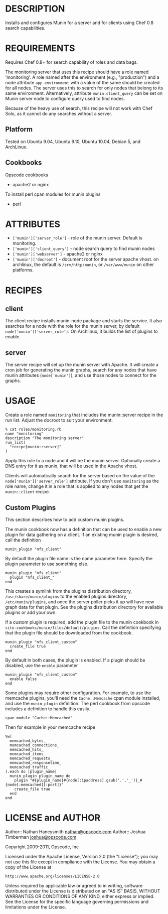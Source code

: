 DESCRIPTION
====

Installs and configures Munin for a server and for clients using Chef 0.8 search capabilities.

REQUIREMENTS
====

Requires Chef 0.8+ for search capability of roles and data bags.

The monitoring server that uses this recipe should have a role named 'monitoring'. A role named after the environment (e.g., "production") and a node attribute `app_environment` with a value of the same should be created for all nodes. The server uses this to search for only nodes that belong to its same environment. Alternatively, attribute `munin.client_query` can be set on Munin server node to configure query used to find nodes.

Because of the heavy use of search, this recipe will not work with Chef Solo, as it cannot do any searches without a server.

Platform
----

Tested on Ubuntu 9.04, Ubuntu 9.10, Ubuntu 10.04, Debian 5, and ArchLinux.

Cookbooks
----

Opscode cookbooks

* apache2 or nginx

To install perl cpan modules for munin plugins

* perl

ATTRIBUTES
====

* `['munin']['server_role']` - role of the munin server. Default is monitoring.
* `['munin']['client_query']` - node search query to find munin nodes
* `['munin']['webserver']` - apache2 or nginx
* `['munin']['docroot']` - document root for the server apache vhost. on archlinux, the default is `/srv/http/munin`, or `/var/www/munin` on other platforms.

RECIPES
====

client
----

The client recipe installs munin-node package and starts the service. It also searches for a node with the role for the munin server, by default `node['munin']['server_role']`. On Archlinux, it builds the list of plugins to enable.

server
----

The server recipe will set up the munin server with Apache. It will create a cron job for generating the munin graphs, search for any nodes that have munin attributes (`node['munin']`), and use those nodes to connect for the graphs.

USAGE
====

Create a role named `monitoring` that includes the munin::server recipe in the run list. Adjust the docroot to suit your environment.

    % cat roles/monitoring.rb
    name "monitoring"
    description "The monitoring server"
    run_list(
      "recipe[munin::server]"
    )

Apply this role to a node and it will be the munin server. Optionally create a DNS entry for it as munin, that will be used in the Apache vhost.

Clients will automatically search for the server based on the value of the `node['munin']['server_role']` attribute. If you don't use `monitoring` as the role name, change it in a role that is applied to any nodes that get the `munin::client` recipe.

Custom Plugins
----

This section describes how to add custom munin plugins.

The munin cookbook now has a definition that can be used to enable a new plugin for data gathering on a client. If an existing munin plugin is desired, call the definition

    munin_plugin "nfs_client"

By default the plugin file name is the name parameter here. Specify the plugin parameter to use something else.

    munin_plugin "nfs_client"
      plugin "nfs_client_"
    end

This creates a symlink from the plugins distribution directory, `/usr/share/munin/plugins` to the enabled plugins directory, `/etc/munin/plugins`, and once the server poller picks it up will have new graph data for that plugin. See the plugins distribution directory for available
 plugins or add your own.

If a custom plugin is required, add the plugin file to the munin cookbook in `site-cookbooks/munin/files/default/plugins`. Call the definition specifying that the plugin file should be downloaded from the cookbook.

    munin_plugin "nfs_client_custom"
      create_file true
    end

By default in both cases, the plugin is enabled. If a plugin should be disabled, use the `enable` parameter

    munin_plugin "nfs_client_custom"
      enable false
    end

Some plugins may require other configuration. For example, to use the memcache plugins, you'll need the `Cache::Memcache` cpan module installed, and use the `munin_plugin` definition. The perl cookbook from opscode includes a definition to handle this easily.

    cpan_module "Cache::Memcached"

Then for example in your memcache recipe

    %w(
      memcached_bytes_
      memcached_connections_
      memcached_hits_
      memcached_items_
      memcached_requests_
      memcached_responsetime_
      memcached_traffic_
    ).each do |plugin_name|
      munin_plugin plugin_name do
        plugin "#{plugin_name}#{node[:ipaddress].gsub('.','_')}_#{node[:memcached][:port]}"
        create_file true
      end
    end

LICENSE and AUTHOR
====

Author:: Nathan Haneysmith <nathan@opscode.com>
Author:: Joshua Timberman <joshua@opscode.com>

Copyright 2009-2011, Opscode, Inc

Licensed under the Apache License, Version 2.0 (the "License");
you may not use this file except in compliance with the License.
You may obtain a copy of the License at

    http://www.apache.org/licenses/LICENSE-2.0

Unless required by applicable law or agreed to in writing, software
distributed under the License is distributed on an "AS IS" BASIS,
WITHOUT WARRANTIES OR CONDITIONS OF ANY KIND, either express or implied.
See the License for the specific language governing permissions and
limitations under the License.
